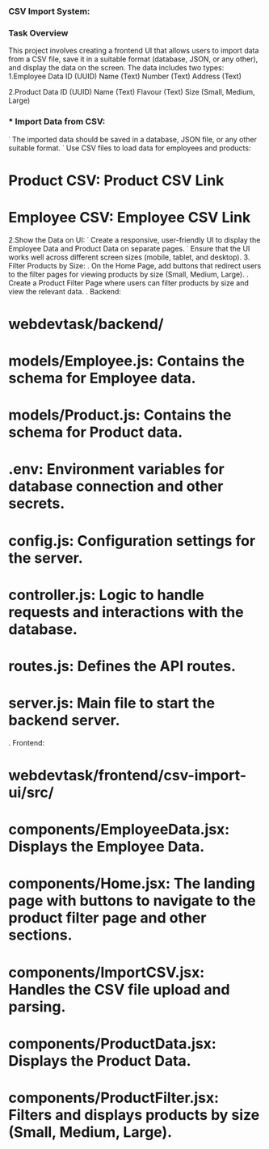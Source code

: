 ### CSV Import System:
### Task Overview
This project involves creating a frontend UI that allows users to import data from a CSV file, save it in a suitable format (database, JSON, or any other), and display the data on the screen. The data includes two types:
1.Employee Data
ID (UUID)
Name (Text)
Number (Text)
Address (Text)

2.Product Data
ID (UUID)
Name (Text)
Flavour (Text)
Size (Small, Medium, Large)

### * Import Data from CSV:
˙ The imported data should be saved in a database, JSON file, or any other suitable format.
˙ Use CSV files to load data for employees and products:
# Product CSV: Product CSV Link
# Employee CSV: Employee CSV Link
2.Show the Data on UI:
˙ Create a responsive, user-friendly UI to display the Employee Data and Product Data on separate 
  pages.
˙ Ensure that the UI works well across different screen sizes (mobile, tablet, and desktop).
3. Filter Products by Size:
. On the Home Page, add buttons that redirect users to the filter pages for viewing products by size (Small, Medium, Large).
. Create a Product Filter Page where users can filter products by size and view the relevant data.
. Backend:
# webdevtask/backend/
# models/Employee.js: Contains the schema for Employee data.
# models/Product.js: Contains the schema for Product data.
# .env: Environment variables for database connection and other secrets.
# config.js: Configuration settings for the server.
# controller.js: Logic to handle requests and interactions with the database.
# routes.js: Defines the API routes.
# server.js: Main file to start the backend server.
. Frontend:
# webdevtask/frontend/csv-import-ui/src/
# components/EmployeeData.jsx: Displays the Employee Data.
# components/Home.jsx: The landing page with buttons to navigate to the product filter page and other sections.
# components/ImportCSV.jsx: Handles the CSV file upload and parsing.
# components/ProductData.jsx: Displays the Product Data.
# components/ProductFilter.jsx: Filters and displays products by size (Small, Medium, Large).





